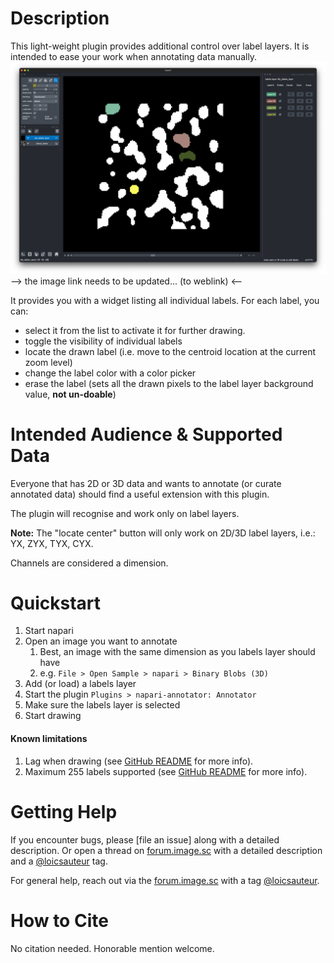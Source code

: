 # Description

This light-weight plugin provides additional control over label layers.
It is intended to ease your work when annotating data manually.
![Example screenshot](../resources/image1.png)
--> the image link needs to be updated... (to weblink)  <--

It provides you with a widget listing all individual labels.
For each label, you can:
- select it from the list to activate it for further drawing.
- toggle the visibility of individual labels
- locate the drawn label (i.e. move to the centroid location at the current zoom level)
- change the label color with a color picker
- erase the label (sets all the drawn pixels to the label layer background value, **not un-doable**)

# Intended Audience & Supported Data

Everyone that has 2D or 3D data and wants to annotate (or curate annotated data) 
should find a useful extension with this plugin.

The plugin will recognise and work only on label layers.

**Note:**
The "locate center" button will only work on 2D/3D label layers, i.e.: YX, ZYX, TYX, CYX.

Channels are considered a dimension.

# Quickstart

1. Start napari
2. Open an image you want to annotate 
   1. Best, an image with the same dimension as you labels layer should have
   2. e.g. ``File > Open Sample > napari > Binary Blobs (3D)``
3. Add (or load) a labels layer
4. Start the plugin ``Plugins > napari-annotator: Annotator``
5. Make sure the labels layer is selected
6. Start drawing

#### Known limitations
1. Lag when drawing (see [GitHub README](https://github.com/loicsauteur/napari-annotator) for more info).
2. Maximum 255 labels supported (see [GitHub README](https://github.com/loicsauteur/napari-annotator) for more info).

# Getting Help

If you encounter bugs, please [file an issue] along with a detailed description.
Or open a thread on [forum.image.sc](https://forum.image.sc) with a detailed description 
and a [@loicsauteur](https://github.com/loicsauteur) tag.

For general help, reach out via the [forum.image.sc](https://forum.image.sc) with a tag [@loicsauteur](https://github.com/loicsauteur).

# How to Cite

No citation needed. Honorable mention welcome.
